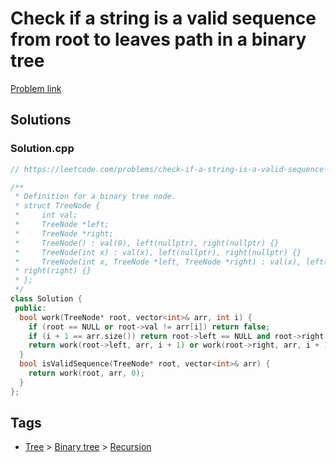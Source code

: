 # Check if a string is a valid sequence from root to leaves path in a binary tree

[Problem link](https://leetcode.com/problems/check-if-a-string-is-a-valid-sequence-from-root-to-leaves-path-in-a-binary-tree)

## Solutions


### Solution.cpp
```cpp
// https://leetcode.com/problems/check-if-a-string-is-a-valid-sequence-from-root-to-leaves-path-in-a-binary-tree

/**
 * Definition for a binary tree node.
 * struct TreeNode {
 *     int val;
 *     TreeNode *left;
 *     TreeNode *right;
 *     TreeNode() : val(0), left(nullptr), right(nullptr) {}
 *     TreeNode(int x) : val(x), left(nullptr), right(nullptr) {}
 *     TreeNode(int x, TreeNode *left, TreeNode *right) : val(x), left(left),
 * right(right) {}
 * };
 */
class Solution {
 public:
  bool work(TreeNode* root, vector<int>& arr, int i) {
    if (root == NULL or root->val != arr[i]) return false;
    if (i + 1 == arr.size()) return root->left == NULL and root->right == NULL;
    return work(root->left, arr, i + 1) or work(root->right, arr, i + 1);
  }
  bool isValidSequence(TreeNode* root, vector<int>& arr) {
    return work(root, arr, 0);
  }
};
```
## Tags

* [Tree](/Collections/tree.md#tree) > [Binary tree](/Collections/tree.md#binary-tree) > [Recursion](/Collections/tree.md#recursion)

